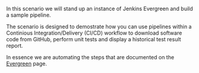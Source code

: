 In this scenario we will stand up an instance of Jenkins Evergreen and build a sample pipeline.

The scenario is designed to demostrate how you can use pipelines within a Continious Integration/Delivery (CI/CD) workflow to download software code from GitHub, perform unit tests and display a historical test result report.

In essence we are automating the steps that are documented on the [Evergreen](https://jenkins.io/projects/evergreen/) page.